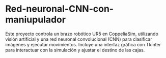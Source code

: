 # Red-neuronal-CNN-con-maniupulador
Este proyecto controla un brazo robótico UR5 en CoppeliaSim, utilizando visión artificial y una red neuronal convolucional (CNN) para clasificar imágenes y ejecutar movimientos. Incluye una interfaz gráfica con Tkinter para interactuar con la simulación y ajustar el destino de las cajas.

